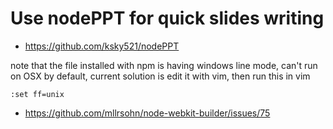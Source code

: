 
# Use nodePPT for quick slides writing

- https://github.com/ksky521/nodePPT

note that the file installed with npm is having windows line mode, can't run on OSX by default, current solution is edit it with vim, then run this in vim

```
:set ff=unix
```

- https://github.com/mllrsohn/node-webkit-builder/issues/75
